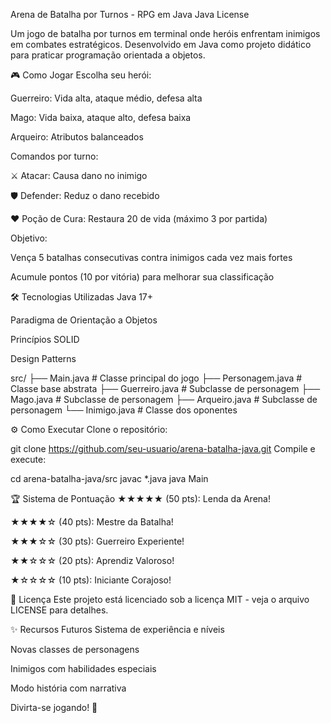 Arena de Batalha por Turnos - RPG em Java
Java
License

Um jogo de batalha por turnos em terminal onde heróis enfrentam inimigos em combates estratégicos. Desenvolvido em Java como projeto didático para praticar programação orientada a objetos.

🎮 Como Jogar
Escolha seu herói:

Guerreiro: Vida alta, ataque médio, defesa alta

Mago: Vida baixa, ataque alto, defesa baixa

Arqueiro: Atributos balanceados

Comandos por turno:

⚔️ Atacar: Causa dano no inimigo

🛡️ Defender: Reduz o dano recebido

❤️ Poção de Cura: Restaura 20 de vida (máximo 3 por partida)

Objetivo:

Vença 5 batalhas consecutivas contra inimigos cada vez mais fortes

Acumule pontos (10 por vitória) para melhorar sua classificação

🛠️ Tecnologias Utilizadas
Java 17+

Paradigma de Orientação a Objetos

Princípios SOLID

Design Patterns

src/
├── Main.java            # Classe principal do jogo
├── Personagem.java      # Classe base abstrata
├── Guerreiro.java       # Subclasse de personagem
├── Mago.java           # Subclasse de personagem
├── Arqueiro.java       # Subclasse de personagem
└── Inimigo.java        # Classe dos oponentes

⚙️ Como Executar
Clone o repositório:


git clone https://github.com/seu-usuario/arena-batalha-java.git
Compile e execute:


cd arena-batalha-java/src
javac *.java
java Main

🏆 Sistema de Pontuação
★★★★★ (50 pts): Lenda da Arena!

★★★★☆ (40 pts): Mestre da Batalha!

★★★☆☆ (30 pts): Guerreiro Experiente!

★★☆☆☆ (20 pts): Aprendiz Valoroso!

★☆☆☆☆ (10 pts): Iniciante Corajoso!

📝 Licença
Este projeto está licenciado sob a licença MIT - veja o arquivo LICENSE para detalhes.

✨ Recursos Futuros
Sistema de experiência e níveis

Novas classes de personagens

Inimigos com habilidades especiais

Modo história com narrativa

Divirta-se jogando! 🎉
